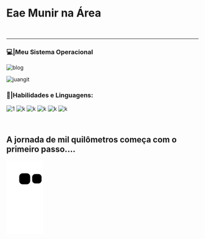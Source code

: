 
# Eae Munir na Área
<br>
<hr>




###  💻|Meu Sistema Operacional

![ blog ](https://img.shields.io/badge/Windows-0078D6?style=for-the-badge&logo=windows&logoColor=white)






![ juangit ](https://github-readme-stats.vercel.app/api?username=muniramorim&show_icons=true&theme=dracula)

###  🔌|Habilidades e Linguagens:


![ 1 ](https://img.shields.io/badge/C%23-239120?style=for-the-badge&logo=c-sharp&logoColor=white)
![ k ](https://img.shields.io/badge/HTML-239120?style=for-the-badge&logo=html5&logoColor=white)
![ k ](https://img.shields.io/badge/CSS-239120?&style=for-the-badge&logo=css3&logoColor=white)
![ k ](https://img.shields.io/badge/HTML5-E34F26?style=for-the-badge&logo=html5&logoColor=white)
![ k ](https://img.shields.io/badge/Bootstrap-563D7C?style=for-the-badge&logo=bootstrap&logoColor=white)
![ k ](https://img.shields.io/badge/MySQL-00000F?style=for-the-badge&logo=mysql&logoColor=white)

<br>

## A jornada de mil quilômetros começa com o primeiro passo....

 ![Snake animation](https://github.com/muniramorim/muniramorim/blob/output/github-contribution-grid-snake.svg)


